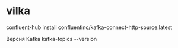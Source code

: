 # vilka
confluent-hub install confluentinc/kafka-connect-http-source:latest

Версия Kafka 
kafka-topics --version
